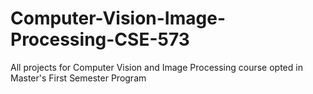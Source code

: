 # Computer-Vision-Image-Processing-CSE-573
All projects for Computer Vision and Image Processing course opted in Master's First Semester Program
